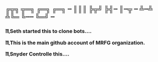 <h2>╔╦╗ ╦═╗ ╔═╗ ╔═╗ ┈  
║║║ ╠╦╝ ╠╣┈ ║┈╦ ┈  
╩┈╩ ╩╚═ ╚┈┈ ╚═╝ ┈  </h2>


<h3>♏Seth started this to clone bots…. 

♏This is the main github account of MRFG organization. 

♏Snyder Controlle this….</h3>
<!---
MRFGsn/MRFGsn is a ✨ special ✨ repository because its `README.md` (this file) appears on your GitHub profile.
You can click the Preview link to take a look at your changes.
--->
